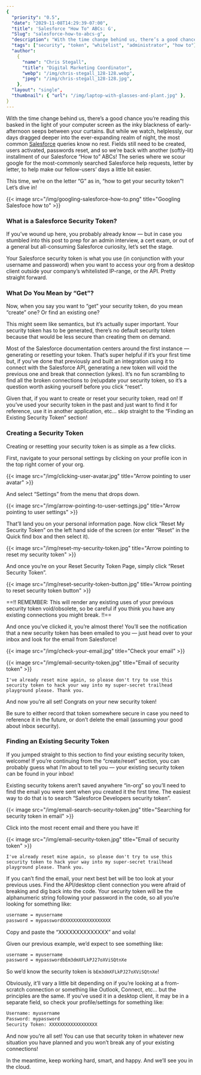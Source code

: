 ```yaml
---
{
  "priority": "0.5",
  "date": "2029-11-08T14:29:39-07:00",
  "title": 'Salesforce "How To" ABCs: G',
  "Slug": "salesforce-how-to-abcs-g",
  "description": "With the time change behind us, there’s a good chance you’re reading this basked in the light of your computer screen as the inky blackness of early-afternoon seeps between your curtains...",
  "tags": ["security", "token", "whitelist", "administrator", "how to"],
  "author":
    {
      "name": "Chris Stegall",
      "title": "Digital Marketing Coordinator",
      "webp": "/img/chris-stegall_128-128.webp",
      "jpeg": "/img/chris-stegall_128-128.jpg",
    },
  "layout": "single",
  "thumbnail": { "url": "/img/laptop-with-glasses-and-plant.jpg" },
}
---
```


With the time change behind us, there’s a good chance you’re reading this basked in the light of your computer screen as the inky blackness of early-afternoon seeps between your curtains. But while we watch, helplessly, our days dragged deeper into the ever-expanding realm of night, the most common [Salesforce](https://www.salesforce.com/products/) queries know no rest. Fields still need to be created, users activated, passwords reset, and so we’re back with another (softly-lit) installment of our Salesforce “How to” ABCs! The series where we scour google for the most-commonly searched Salesforce help requests, letter by letter, to help make our fellow-users’ days a little bit easier.

This time, we’re on the letter “G” as in, “how to get your security token”! Let’s dive in!

{{< image src="/img/googling-salesforce-how-to.png" title="Googling Salesfoce how to" >}}

### What is a Salesforce Security Token?

If you’ve wound up here, you probably already know — but in case you stumbled into this post to prep for an admin interview, a cert exam, or out of a general but all-consuming Salesforce curiosity, let’s set the stage.

Your Salesforce security token is what you use (in conjunction with your username and password) when you want to access your org from a desktop client outside your company’s whitelisted IP-range, or the API. Pretty straight forward.

### What Do You Mean by “Get”?

Now, when you say you want to “get” your security token, do you mean “create” one? Or find an existing one?

This might seem like semantics, but it’s actually super important. Your security token has to be generated, there’s no default security token because that would be less secure than creating them on demand.

Most of the Salesforce documentation centers around the first instance — generating or resetting your token. That’s super helpful if it’s your first time but, if you’ve done that previously and built an integration using it to connect with the Salesforce API, generating a new token will void the previous one and break that connection (yikes). It’s no fun scrambling to find all the broken connections to (re)update your security token, so it’s a question worth asking yourself before you click “reset”.

Given that, if you want to create or reset your security token, read on! If you’ve used your security token in the past and just want to find it for reference, use it in another application, etc… skip straight to the “Finding an Existing Security Token” section!

### Creating a Security Token

Creating or resetting your security token is as simple as a few clicks.

First, navigate to your personal settings by clicking on your profile icon in the top right corner of your org.

{{< image src="/img/clicking-user-avatar.jpg" title="Arrow pointing to user avatar" >}}

And select “Settings” from the menu that drops down.

{{< image src="/img/arrow-pointing-to-user-settings.jpg" title="Arrow pointing to user settings" >}}

That’ll land you on your personal information page. Now click “Reset My Security Token” on the left hand side of the screen (or enter “Reset” in the Quick find box and then select it).

{{< image src="/img/reset-my-security-token.jpg" title="Arrow pointing to reset my security token" >}}

And once you’re on your Reset Security Token Page, simply click “Reset Security Token”.

{{< image src="/img/reset-security-token-button.jpg" title="Arrow pointing to reset security token button" >}}

==!! REMEMBER: This will render any existing uses of your previous security token void/obsolete, so be careful if you think you have any existing connections you might break. !!==

And once you’ve clicked it, you’re almost there! You’ll see the notification that a new security token has been emailed to you — just head over to your inbox and look for the email from Salesforce!

{{< image src="/img/check-your-email.jpg" title="Check your email" >}}

{{< image src="/img/email-security-token.jpg" title="Email of security token" >}}

`I've already reset mine again, so please don't try to use this security token to hack your way into my super-secret trailhead playground please. Thank you.`

And now you’re all set! Congrats on your new security token!

Be sure to either record that token somewhere secure in case you need to reference it in the future, or don’t delete the email (assuming your good about inbox security).

### Finding an Existing Security Token

If you jumped straight to this section to find your existing security token, welcome! If you’re continuing from the “create/reset” section, you can probably guess what I’m about to tell you — your existing security token can be found in your inbox!

Existing security tokens aren’t saved anywhere “in-org” so you’ll need to find the email you were sent when you created it the first time. The easiest way to do that is to search “Salesforce Developers security token”.

{{< image src="/img/email-search-security-token.jpg" title="Searching for security token in email" >}}

Click into the most recent email and there you have it!

{{< image src="/img/email-security-token.jpg" title="Email of security token" >}}

`I've already reset mine again, so please don't try to use this security token to hack your way into my super-secret trailhead playground please. Thank you.`

If you can’t find the email, your next best bet will be too look at your previous uses. Find the API/desktop client connection you were afraid of breaking and dig back into the code. Your security token will be the alphanumeric string following your password in the code, so all you’re looking for something like:

```cmd
username = myusername
password = mypasswordXXXXXXXXXXXXXXXXXX
```

Copy and paste the “XXXXXXXXXXXXXX” and voila!

Given our previous example, we’d expect to see something like:

```cmd
username = myusername
password = mypasswordbEm3dmXFLkPJ27oXViSQtnXe
```

So we’d know the security token is `bEm3dmXFLkPJ27oXViSQtnXe`!

Obviously, it’ll vary a little bit depending on if you’re looking at a from-scratch connection or something like Outlook, Connect, etc… but the principles are the same. If you’ve used it in a desktop client, it may be in a separate field, so check your profile/settings for something like:

```cmd
Username: myusername
Password: mypassword
Security Token: XXXXXXXXXXXXXXXXXX
```

And now you’re all set! You can use that security token in whatever new situation you have planned and you won’t break any of your existing connections!

In the meantime, keep working hard, smart, and happy. And we’ll see you in the cloud.
